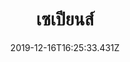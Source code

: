 ---
title: 'เซเปียนส์'
description: ''
date: '2019-12-16T16:25:33.431Z'
coverImage: 'เซเปียนส์-cover-image.jpg'
bookCover: 'เซเปียนส์-book-cover.jpg'
tags: ['เล่าหนังสือ']
draft: true
---